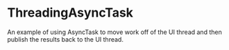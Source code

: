 # ThreadingAsyncTask

An example of using AsyncTask to move work off of the UI thread and then publish the results back to the UI thread.

